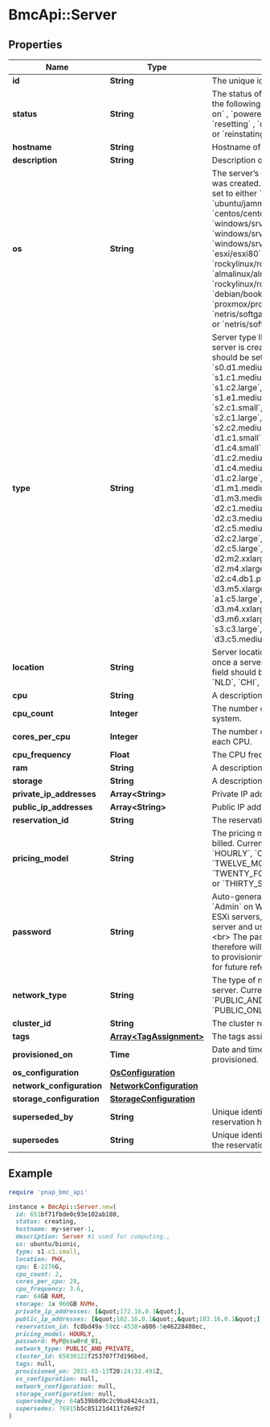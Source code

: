 # BmcApi::Server

## Properties

| Name | Type | Description | Notes |
| ---- | ---- | ----------- | ----- |
| **id** | **String** | The unique identifier of the server. |  |
| **status** | **String** | The status of the server. Can have one of the following values: &#x60;creating&#x60; , &#x60;powered-on&#x60; , &#x60;powered-off&#x60; , &#x60;rebooting&#x60; , &#x60;resetting&#x60; , &#x60;deleting&#x60; , &#x60;reserved&#x60; , &#x60;error&#x60; or &#x60;reinstating&#x60;. |  |
| **hostname** | **String** | Hostname of server. |  |
| **description** | **String** | Description of server. | [optional] |
| **os** | **String** | The server’s OS ID used when the server was created. Currently this field should be set to either &#x60;ubuntu/bionic&#x60;, &#x60;ubuntu/focal&#x60;, &#x60;ubuntu/jammy&#x60;, &#x60;centos/centos7&#x60;, &#x60;centos/centos8&#x60;, &#x60;windows/srv2019std&#x60;, &#x60;windows/srv2019dc&#x60;, &#x60;windows/srv2022std&#x60;, &#x60;windows/srv2022dc&#x60;, &#x60;esxi/esxi70&#x60;, &#x60;esxi/esxi80&#x60;, &#x60;almalinux/almalinux8&#x60;, &#x60;rockylinux/rockylinux8&#x60;, &#x60;almalinux/almalinux9&#x60;, &#x60;rockylinux/rockylinux9&#x60;, &#x60;debian/bullseye&#x60;, &#x60;debian/bookworm&#x60;, &#x60;proxmox/bullseye&#x60;, &#x60;proxmox/proxmox8&#x60;, &#x60;netris/controller&#x60;, &#x60;netris/softgate_1g&#x60;, &#x60;netris/softgate_10g&#x60; or &#x60;netris/softgate_25g&#x60;. | [optional] |
| **type** | **String** | Server type ID. Cannot be changed once a server is created. Currently this field should be set to either &#x60;s0.d1.small&#x60;, &#x60;s0.d1.medium&#x60;, &#x60;s1.c1.small&#x60;, &#x60;s1.c1.medium&#x60;, &#x60;s1.c2.medium&#x60;, &#x60;s1.c2.large&#x60;, &#x60;s1.e1.small&#x60;, &#x60;s1.e1.medium&#x60;, &#x60;s1.e1.large&#x60;, &#x60;s2.c1.small&#x60;, &#x60;s2.c1.medium&#x60;, &#x60;s2.c1.large&#x60;, &#x60;s2.c2.small&#x60;, &#x60;s2.c2.medium&#x60;, &#x60;s2.c2.large&#x60;, &#x60;d1.c1.small&#x60;, &#x60;d1.c2.small&#x60;, &#x60;d1.c3.small&#x60;, &#x60;d1.c4.small&#x60;, &#x60;d1.c1.medium&#x60;, &#x60;d1.c2.medium&#x60;, &#x60;d1.c3.medium&#x60;, &#x60;d1.c4.medium&#x60;, &#x60;d1.c1.large&#x60;, &#x60;d1.c2.large&#x60;, &#x60;d1.c3.large&#x60;, &#x60;d1.c4.large&#x60;, &#x60;d1.m1.medium&#x60;, &#x60;d1.m2.medium&#x60;, &#x60;d1.m3.medium&#x60;, &#x60;d1.m4.medium&#x60;, &#x60;d2.c1.medium&#x60;, &#x60;d2.c2.medium&#x60;, &#x60;d2.c3.medium&#x60;, &#x60;d2.c4.medium&#x60;, &#x60;d2.c5.medium&#x60;, &#x60;d2.c1.large&#x60;, &#x60;d2.c2.large&#x60;, &#x60;d2.c3.large&#x60;, &#x60;d2.c4.large&#x60;, &#x60;d2.c5.large&#x60;, &#x60;d2.m1.xlarge&#x60;, &#x60;d2.m2.xxlarge&#x60;, &#x60;d2.m3.xlarge&#x60;, &#x60;d2.m4.xlarge&#x60;, &#x60;d2.m5.xlarge&#x60;, &#x60;d2.c4.db1.pliops1&#x60;, &#x60;d3.m4.xlarge&#x60;, &#x60;d3.m5.xlarge&#x60;, &#x60;d3.m6.xlarge&#x60;, &#x60;a1.c5.large&#x60;, &#x60;d3.s5.xlarge&#x60;, &#x60;d3.m4.xxlarge&#x60;, &#x60;d3.m5.xxlarge&#x60;,  &#x60;d3.m6.xxlarge&#x60;, &#x60;s3.c3.medium&#x60;, &#x60;s3.c3.large&#x60;, &#x60;d3.c4.medium&#x60;, &#x60;d3.c5.medium&#x60; or &#x60;d3.c6.medium&#x60;. |  |
| **location** | **String** | Server location ID. Cannot be changed once a server is created. Currently this field should be set to &#x60;PHX&#x60;, &#x60;ASH&#x60;, &#x60;SGP&#x60;, &#x60;NLD&#x60;, &#x60;CHI&#x60;, &#x60;SEA&#x60; or &#x60;AUS&#x60;. |  |
| **cpu** | **String** | A description of the machine CPU. |  |
| **cpu_count** | **Integer** | The number of CPUs available in the system. |  |
| **cores_per_cpu** | **Integer** | The number of physical cores present on each CPU. |  |
| **cpu_frequency** | **Float** | The CPU frequency in GHz. |  |
| **ram** | **String** | A description of the machine RAM. |  |
| **storage** | **String** | A description of the machine storage. |  |
| **private_ip_addresses** | **Array&lt;String&gt;** | Private IP addresses assigned to server. |  |
| **public_ip_addresses** | **Array&lt;String&gt;** | Public IP addresses assigned to server. | [optional] |
| **reservation_id** | **String** | The reservation reference id if any. | [optional] |
| **pricing_model** | **String** | The pricing model this server is being billed. Currently this field should be set to &#x60;HOURLY&#x60;, &#x60;ONE_MONTH_RESERVATION&#x60;, &#x60;TWELVE_MONTHS_RESERVATION&#x60;, &#x60;TWENTY_FOUR_MONTHS_RESERVATION&#x60; or &#x60;THIRTY_SIX_MONTHS_RESERVATION&#x60;. | [default to &#39;HOURLY&#39;] |
| **password** | **String** | Auto-generated password set for user &#x60;Admin&#x60; on Windows server, user &#x60;root&#x60; on ESXi servers, user &#x60;root&#x60; on Proxmox server and user &#x60;netris&#x60; on Netris servers.&lt;br&gt; The password is not stored and therefore will only be returned in response to provisioning a server. Copy and save it for future reference. | [optional] |
| **network_type** | **String** | The type of network configuration for this server. Currently this field should be set to &#x60;PUBLIC_AND_PRIVATE&#x60;, &#x60;PRIVATE_ONLY&#x60;, &#x60;PUBLIC_ONLY&#x60; or &#x60;NONE&#x60;. | [optional][default to &#39;PUBLIC_AND_PRIVATE&#39;] |
| **cluster_id** | **String** | The cluster reference id if any. | [optional] |
| **tags** | [**Array&lt;TagAssignment&gt;**](TagAssignment.md) | The tags assigned if any. | [optional] |
| **provisioned_on** | **Time** | Date and time when server was provisioned. | [optional] |
| **os_configuration** | [**OsConfiguration**](OsConfiguration.md) |  | [optional] |
| **network_configuration** | [**NetworkConfiguration**](NetworkConfiguration.md) |  |  |
| **storage_configuration** | [**StorageConfiguration**](StorageConfiguration.md) |  |  |
| **superseded_by** | **String** | Unique identifier of the server to which the reservation has been transferred. | [optional] |
| **supersedes** | **String** | Unique identifier of the server from which the reservation has been transferred. | [optional] |

## Example

```ruby
require 'pnap_bmc_api'

instance = BmcApi::Server.new(
  id: 651bf71fbde0c93e102ab180,
  status: creating,
  hostname: my-server-1,
  description: Server #1 used for computing.,
  os: ubuntu/bionic,
  type: s1.c1.small,
  location: PHX,
  cpu: E-2276G,
  cpu_count: 2,
  cores_per_cpu: 28,
  cpu_frequency: 3.6,
  ram: 64GB RAM,
  storage: 1x 960GB NVMe,
  private_ip_addresses: [&quot;172.16.0.1&quot;],
  public_ip_addresses: [&quot;182.16.0.1&quot;,&quot;183.16.0.1&quot;],
  reservation_id: fc8bd49a-59cc-4538-a806-5e46228408ec,
  pricing_model: HOURLY,
  password: MyP@ssw0rd_01,
  network_type: PUBLIC_AND_PRIVATE,
  cluster_id: 65030122f253707f7d196bed,
  tags: null,
  provisioned_on: 2021-03-13T20:24:32.491Z,
  os_configuration: null,
  network_configuration: null,
  storage_configuration: null,
  superseded_by: 64a539b8d9c2c9ba8424ca31,
  supersedes: 76915b5c85121d411f26e92f
)
```

